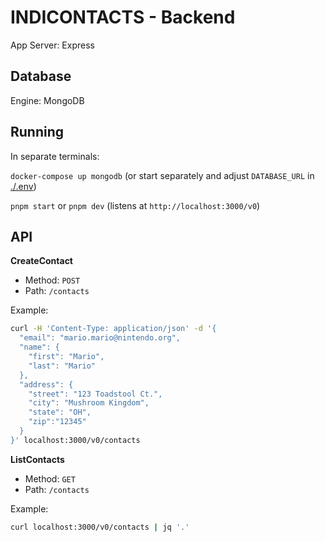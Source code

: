 # INDICONTACTS - Backend

App Server: Express

## Database

Engine: MongoDB

## Running

In separate terminals:

`docker-compose up mongodb` (or start separately and adjust `DATABASE_URL` in [./.env](./.env))

`pnpm start` or `pnpm dev` (listens at `http://localhost:3000/v0`)

## API

**CreateContact**

- Method: `POST`
- Path: `/contacts`

Example:

```bash
curl -H 'Content-Type: application/json' -d '{
  "email": "mario.mario@nintendo.org",
  "name": {
    "first": "Mario",
    "last": "Mario"
  },
  "address": {
    "street": "123 Toadstool Ct.",
    "city": "Mushroom Kingdom",
    "state": "OH",
    "zip":"12345"
  }
}' localhost:3000/v0/contacts
```

**ListContacts**

- Method: `GET`
- Path: `/contacts`

Example:

```bash
curl localhost:3000/v0/contacts | jq '.'
```
